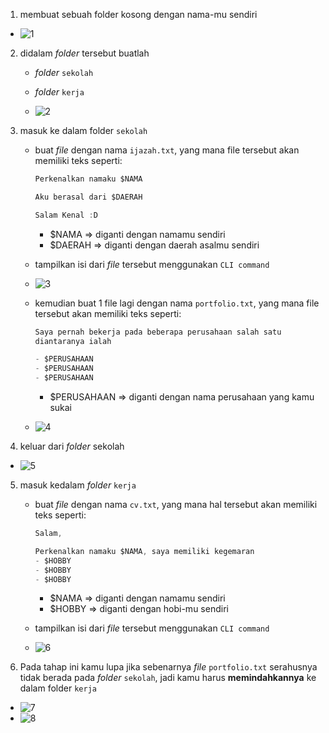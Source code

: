 1. membuat sebuah folder kosong dengan nama-mu sendiri
- ![1](https://user-images.githubusercontent.com/90564840/183247836-de4dc69c-6d7b-4182-a796-8ad773ee11b8.PNG)

2. didalam *folder* tersebut buatlah
    - *folder* `sekolah`
    - *folder* `kerja`
    
   - ![2](https://user-images.githubusercontent.com/90564840/183247889-dbf4a95a-b658-40f0-8faa-ffb92d14fd74.PNG)
   
3. masuk ke dalam folder `sekolah`
    - buat *file* dengan nama `ijazah.txt`, yang mana file tersebut akan memiliki teks seperti:

        ```jsx
        Perkenalkan namaku $NAMA

        Aku berasal dari $DAERAH

        Salam Kenal :D
        ```

        - $NAMA ⇒ diganti dengan namamu sendiri
        - $DAERAH ⇒ diganti dengan daerah asalmu sendiri
    - tampilkan isi dari *file* tersebut menggunakan `CLI command`
    
    - ![3](https://user-images.githubusercontent.com/90564840/183247916-e14cc7f6-9b32-478d-ae53-e77e42251277.PNG)
    - kemudian buat 1 file lagi dengan nama `portfolio.txt`, yang mana file tersebut akan memiliki teks seperti:

        ```jsx
        Saya pernah bekerja pada beberapa perusahaan salah satu 
        diantaranya ialah

        - $PERUSAHAAN
        - $PERUSAHAAN
        - $PERUSAHAAN
        ```

        - $PERUSAHAAN ⇒ diganti dengan nama perusahaan yang kamu sukai
        
    - ![4](https://user-images.githubusercontent.com/90564840/183247946-8355951f-1892-4a37-9863-b65cea46b178.PNG)
    
4. keluar dari *folder* sekolah
- ![5](https://user-images.githubusercontent.com/90564840/183247978-9501cf46-8cb4-4717-91ac-d2d1b01410af.PNG)

5. masuk kedalam *folder* `kerja`
    - buat *file* dengan nama `cv.txt`, yang mana hal tersebut akan memiliki teks seperti:

        ```jsx
        Salam,

        Perkenalkan namaku $NAMA, saya memiliki kegemaran
        - $HOBBY
        - $HOBBY
        - $HOBBY
        ```

        - $NAMA ⇒ diganti dengan namamu sendiri
        - $HOBBY ⇒ diganti dengan hobi-mu sendiri
    - tampilkan isi dari *file* tersebut menggunakan `CLI command`
   - ![6](https://user-images.githubusercontent.com/90564840/183248004-097ab96a-e4ea-48fd-ac4d-07ab2c2442e3.PNG)
   
6. Pada tahap ini kamu lupa jika sebenarnya *file* `portfolio.txt` serahusnya tidak berada pada *folder* `sekolah`, jadi kamu harus **memindahkannya** ke dalam folder `kerja`
- ![7](https://user-images.githubusercontent.com/90564840/183248017-8ac96248-75ea-4a28-8610-745c3e925d8c.PNG)
- ![8](https://user-images.githubusercontent.com/90564840/183248032-6e83f94b-232b-4856-ada4-e8c0b34adb15.PNG)
